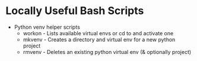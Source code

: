 # Locally Useful Bash Scripts #

* Python venv helper scripts
  * workon - Lists available virtual envs or cd to and activate one
  * mkvenv - Creates a directory and virtual env for a new python project
  * rmvenv - Deletes an existing python virtual env (& optionally project)

